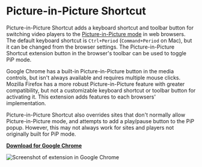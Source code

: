 # Picture-in-Picture Shortcut

Picture-in-Picture Shortcut adds a keyboard shortcut and toolbar button for switching video players to the [Picture-in-Picture mode](https://developers.google.com/web/updates/2018/10/watch-video-using-picture-in-picture) in web browsers. The default keyboard shortcut is `Ctrl+Period` (`Command+Period` on Mac), but it can be changed from the browser settings. The Picture-in-Picture Shortcut extension button in the browser's toolbar can be used to toggle PiP mode.

Google Chrome has a built-in Picture-in-Picture button in the media controls, but isn't always available and requires multiple mouse clicks. Mozilla Firefox has a more robust Picture-in-Picture feature with greater compatibility, but not a customizable keyboard shortcut or toolbar button for activating it. This extension adds features to each browsers' implementation.

Picture-in-Picture Shortcut also overrides sites that don't normally allow Picture-in-Picture mode, and attempts to add a play/pause button to the PiP popup. However, this may not always work for sites and players not originally built for PiP mode.

**[Download for Google Chrome](https://chrome.google.com/webstore/detail/ednlokepbjfieampgfdabeglnceoheni)**

![Screenshot of extension in Google Chrome](https://i.imgur.com/ys8BDBL.png)